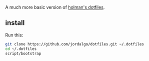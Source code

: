 A much more basic version of [holman's dotfiles](https://github.com/holman/dotfiles.git).

## install

Run this:

```sh
git clone https://github.com/jordalgo/dotfiles.git ~/.dotfiles
cd ~/.dotfiles
script/bootstrap
```

